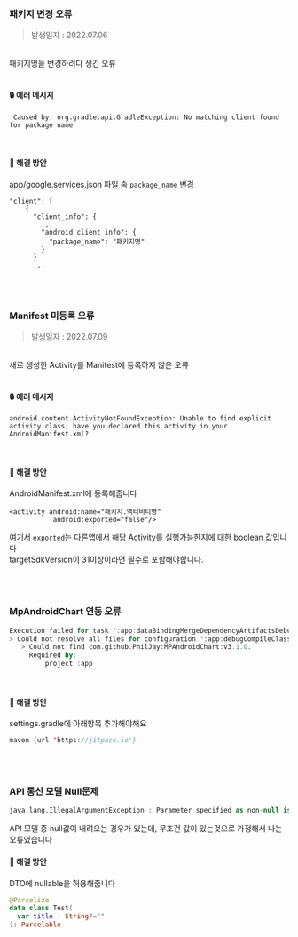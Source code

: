 ### 패키지 변경 오류
> 발생일자 : 2022.07.06

<br>
패키지명을 변경하려다 생긴 오류<br>
<br>

#### 🔒 에러 메시지
```(kotlin)
 Caused by: org.gradle.api.GradleException: No matching client found for package name
```
<br>

#### 🔑 해결 방안
app/google.services.json 파일 속 `package_name` 변경
```(kotlin)
"client": [
    {
      "client_info": {
        ...
        "android_client_info": {
          "package_name": "패키지명"
        }
      }
      ...
```
<br><br>

### Manifest 미등록 오류
> 발생일자 : 2022.07.09

<br>
새로 생성한 Activity를 Manifest에 등록하지 않은 오류
<br><br>

#### 🔒 에러 메시지
```(kotlin)
android.content.ActivityNotFoundException: Unable to find explicit activity class; have you declared this activity in your AndroidManifest.xml?
```
<br>

#### 🔑 해결 방안
AndroidManifest.xml에 등록해줍니다
```(kotlin)
<activity android:name="패키지.액티비티명"
           android:exported="false"/>
```
여기서 `exported`는 다른앱에서 해당 Activity를 실행가능한지에 대한 boolean 값입니다 <br>
targetSdkVersion이 31이상이라면 필수로 포함해야합니다.

<br><Br>

### MpAndroidChart 연동 오류
```kotlin
Execution failed for task ':app:dataBindingMergeDependencyArtifactsDebug'.
> Could not resolve all files for configuration ':app:debugCompileClasspath'.
   > Could not find com.github.PhilJay:MPAndroidChart:v3.1.0.
     Required by:
         project :app
```
<br>

#### 🔑 해결 방안
settings.gradle에 아래항목 추가해야해요
```kotlin
maven {url 'https://jitpack.io'}
```
<br><br>

### API 통신 모델 Null문제
```kotlin
java.lang.IllegalArgumentException : Parameter specified as non-null is null
```

API 모델 중 null값이 내려오는 경우가 있는데, 무조건 값이 있는것으로 가정해서 나는 오류였습니다
<br>

#### 🔑 해결 방안
DTO에 nullable을 허용해줍니다
```kotlin
@Parcelize
data class Test(
  var title : String?=""
): Parcelable
```
